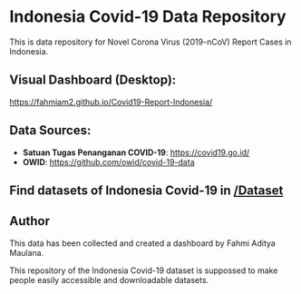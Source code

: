# Indonesia Covid-19 Data Repository

This is data repository for Novel Corona Virus (2019-nCoV) Report Cases in Indonesia. 

## Visual Dashboard (Desktop):
https://fahmiam2.github.io/Covid19-Report-Indonesia/

## Data Sources:
- __Satuan Tugas Penanganan COVID-19__: https://covid19.go.id/
- __OWID__: https://github.com/owid/covid-19-data

## Find datasets of Indonesia Covid-19 in [/Dataset](/Dataset) 

## Author

This data has been collected and created a dashboard by Fahmi Aditya Maulana.

This repository of the Indonesia Covid-19 dataset is suppossed to make people easily accessible and downloadable datasets.   
